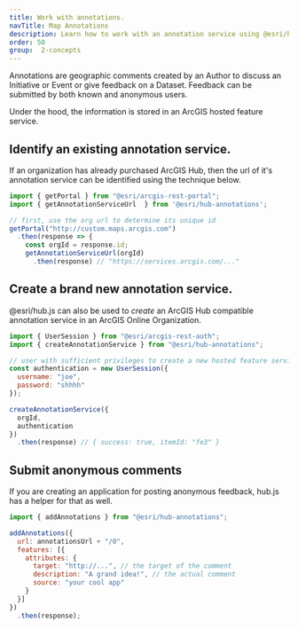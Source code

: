 ```yaml
---
title: Work with annotations.
navTitle: Map Annotations
description: Learn how to work with an annotation service using @esri/hub.js.
order: 50
group:  2-concepts
---
```


Annotations are geographic comments created by an Author to discuss an Initiative or Event or give feedback on a Dataset. Feedback can be submitted by both known and anonymous users.

Under the hood, the information is stored in an ArcGIS hosted feature service.

## Identify an existing annotation service.

If an organization has already purchased ArcGIS Hub, then the url of it's annotation service can be identified using the technique below.

```js
import { getPortal } from "@esri/arcgis-rest-portal";
import { getAnnotationServiceUrl  } from '@esri/hub-annotations';

// first, use the org url to determine its unique id
getPortal("http://custom.maps.arcgis.com")
  .then(response => {
    const orgId = response.id;
    getAnnotationServiceUrl(orgId)
      .then(response) // "https://services.arcgis.com/..."
```

## Create a brand new annotation service.

@esri/hub.js can also be used to _create_ an ArcGIS Hub compatible annotation service in an ArcGIS Online Organization.

```js
import { UserSession } from "@esri/arcgis-rest-auth";
import { createAnnotationService } from "@esri/hub-annotations";

// user with sufficient privileges to create a new hosted feature service
const authentication = new UserSession({
  username: "joe",
  password: "shhhh"
});

createAnnotationService({
  orgId,
  authentication
})
  .then(response) // { success: true, itemId: "fe3" }
```

## Submit anonymous comments

If you are creating an application for posting anonymous feedback, hub.js has a helper for that as well.

```js
import { addAnnotations } from "@esri/hub-annotations";

addAnnotations({
  url: annotationsUrl + "/0",
  features: [{
    attributes: {
      target: "http://...", // the target of the comment
      description: "A grand idea!", // the actual comment
      source: "your cool app"
    }
  }]
})
  .then(response);
```